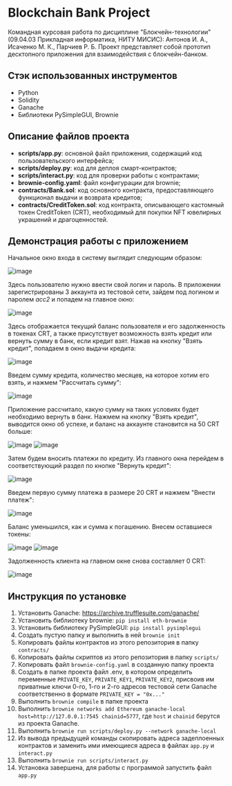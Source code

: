 # Blockchain Bank Project
Командная курсовая работа по дисциплине "Блокчейн-технологии" (09.04.03 Прикладная информатика, НИТУ МИСИС): Антонов И. А., Исаченко М. К., Парчиев Р. Б. Проект представляет собой прототип десктопного приложения для взаимодействия с блокчейн-банком.
## Стэк использованных инструментов
* Python
* Solidity
* Ganache
* Библиотеки PySimpleGUI, Brownie
## Описание файлов проекта
* **scripts/app.py**: основной файл приложения, содержащий код пользовательского интерфейса;
* **scripts/deploy.py**: код для деплоя смарт-контрактов;
* **scripts/interact.py**: код для проверки работы с контрактами;
* **brownie-config.yaml**: файл конфигурации для brownie;
* **contracts/Bank.sol**: код основного контракта, предоставляющего функционал выдачи и возврата кредитов;
* **contracts/CreditToken.sol**: код контракта, описывающего кастомный токен CreditToken (CRT), необходимый для покупки NFT ювелирных украшений и драгоценностей.
## Демонстрация работы с приложением
Начальное окно входа в систему выглядит следующим образом:

![image](https://github.com/Ilyaant/blockchain-bank-project/assets/21258800/43c40a2d-7d7e-4d6a-9f48-2703604b54f1)

Здесь пользователю нужно ввести свой логин и пароль. В приложении зарегистрированы 3 аккаунта из тестовой сети, зайдем под логином и паролем *acc2* и попадем на главное окно:

![image](https://github.com/Ilyaant/blockchain-bank-project/assets/21258800/aa7eccd2-c43b-4274-99ed-0e868c5b4d8e)

Здесь отображается текущий баланс пользователя и его задолженность в токенах CRT, а также присутствует возможность взять кредит или вернуть сумму в банк, если кредит взят. Нажав на кнопку "Взять кредит", попадаем в окно выдачи кредита:

![image](https://github.com/Ilyaant/blockchain-bank-project/assets/21258800/0a375c6c-9dc5-4fbf-a985-37431ad3eb2f)

Введем сумму кредита, количество месяцев, на которое хотим его взять, и нажмем "Рассчитать сумму":

![image](https://github.com/Ilyaant/blockchain-bank-project/assets/21258800/0d2da614-aef2-4a75-ac6e-e6c9a7795d77)

Приложение рассчитало, какую сумму на таких условиях будет необходимо вернуть в банк. Нажмем на кнопку "Взять кредит", выводится окно об успехе, и баланс на аккаунте становится на 50 CRT больше:

![image](https://github.com/Ilyaant/blockchain-bank-project/assets/21258800/c84564f0-b5af-4ba5-a244-b77422c1bdc6)
![image](https://github.com/Ilyaant/blockchain-bank-project/assets/21258800/19f88ad5-0045-4f8f-af87-6d43c6a1e863)

Затем будем вносить платежи по кредиту. Из главного окна перейдем в соответствующий раздел по кнопке "Вернуть кредит":

![image](https://github.com/Ilyaant/blockchain-bank-project/assets/21258800/1b94af20-f9e4-4ef7-9098-452a7c548db7)

Введем первую сумму платежа в размере 20 CRT и нажмем "Внести платеж":

![image](https://github.com/Ilyaant/blockchain-bank-project/assets/21258800/3d3e2825-5a04-4c2b-b5bf-9c8cfd3b0fde)

Баланс уменьшился, как и сумма к погашению. Внесем оставшиеся токены:

![image](https://github.com/Ilyaant/blockchain-bank-project/assets/21258800/f817cd36-1ff4-4b38-b2d2-10d9b8abe82b)
![image](https://github.com/Ilyaant/blockchain-bank-project/assets/21258800/2ad22304-974e-4cc9-b1b7-f73c8bc3cc79)

Задолженность клиента на главном окне снова составляет 0 CRT:

![image](https://github.com/Ilyaant/blockchain-bank-project/assets/21258800/72f668e8-bda7-45f8-b6f3-7a7f5ccfa710)

## Инструкция по установке
1. Установить Ganache: https://archive.trufflesuite.com/ganache/
2. Установить библиотеку brownie: `pip install eth-brownie`
3. Установить библиотеку PySimpleGUI: `pip install pysimplegui`
4. Создать пустую папку и выполнить в ней `brownie init`
5. Копировать файлы контрактов из этого репозитория в папку `contracts/`
6. Копировать файлы скриптов из этого репозитория в папку `scripts/`
7. Копировать файл `brownie-config.yaml` в созданную папку проекта
8. Создать в папке проекта файл .env, в котором определить переменные `PRIVATE_KEY`, `PRIVATE_KEY1`, `PRIVATE_KEY2`, присвоив им приватные ключи 0-го, 1-го и 2-го адресов тестовой сети Ganache соответственно в формате `PRIVATE_KEY = "0x..."`
9. Выполнить `brownie compile` в папке проекта
10. Выполнить `brownie networks add Ethereum ganache-local host=http://127.0.0.1:7545 chainid=5777`, где `host` и `chainid` берутся из проекта Ganache.
11. Выполнить `brownie run scripts/deploy.py --network ganache-local`
12. Из вывода предыдущей команды скопировать адреса задеплоенных контрактов и заменить ими имеющиеся адреса в файлах `app.py` и `interact.py`
13. Выполнить `brownie run scripts/interact.py`
14. Установка завершена, для работы с программой запустить файл `app.py`
